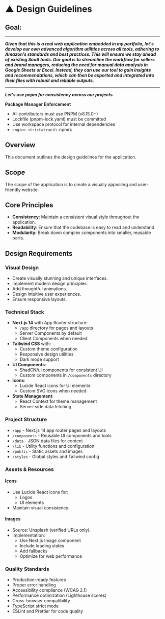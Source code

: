 # ▲ Design Guidelines

## Goal:

---

**_Given that this is a real web application embedded in my portfolio, let's develop our own advanced algorithm utilities across all tools, adhering to Amazon's standards and best practices. This will ensure we stay ahead of existing SaaS tools. Our goal is to streamline the workflow for sellers and brand managers, reducing the need for manual data analysis in Google Sheets or Excel. Instead, they can use our tool to gain insights and recommendations, which can then be exported and integrated into their files with robust and reliable outputs._**

---

**_Let's use pnpm for consistency across our projects._**

**Package Manager Enforcement**

- All contributors must use PNPM (v8.15.0+)
- Lockfile (pnpm-lock.yaml) must be committed
- Use workspace protocol for internal dependencies
- `engine-strict=true` in .npmrc

## Overview

This document outlines the design guidelines for the application.

## Scope

The scope of the application is to create a visually appealing and user-friendly website.

## Core Principles

- **Consistency**: Maintain a consistent visual style throughout the application.
- **Readability**: Ensure that the codebase is easy to read and understand.
- **Modularity**: Break down complex components into smaller, reusable parts.

## Design Requirements

### Visual Design

- Create visually stunning and unique interfaces.
- Implement modern design principles.
- Add thoughtful animations.
- Design intuitive user experiences.
- Ensure responsive layouts.

### Technical Stack

- **Next.js 14** with App Router structure:
  - `/app` directory for pages and layouts
  - Server Components by default
  - Client Components when needed
- **Tailwind CSS** with:
  - Custom theme configuration
  - Responsive design utilities
  - Dark mode support
- **UI Components**:
  - ShadCN/ui components for consistent UI
  - Custom components in `/components` directory
- **Icons**:
  - Lucide React icons for UI elements
  - Custom SVG icons when needed
- **State Management**:
  - React Context for theme management
  - Server-side data fetching

### Project Structure

- `/app` - Next.js 14 app router pages and layouts
- `/components` - Reusable UI components and tools
- `/data` - JSON data files for content
- `/lib` - Utility functions and configuration
- `/public` - Static assets and images
- `/styles` - Global styles and Tailwind config

### Assets & Resources

#### Icons

- Use Lucide React icons for:
  - Logos
  - UI elements
- Maintain visual consistency.

#### Images

- Source: Unsplash (verified URLs only).
- Implementation:
  - Use Next.js Image component
  - Include loading states
  - Add fallbacks
  - Optimize for web performance

### Quality Standards

- Production-ready features
- Proper error handling
- Accessibility compliance (WCAG 2.1)
- Performance optimization (Lighthouse scores)
- Cross-browser compatibility
- TypeScript strict mode
- ESLint and Prettier for code quality
